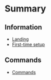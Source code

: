 # Summary

## Information

* [Landing](README.md)
* [First-time setup](first-time-setup.md)

## Commands

* [Commands](chapter1.md)

